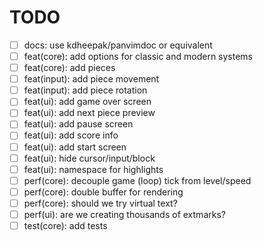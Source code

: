# TODO

- [ ] docs: use kdheepak/panvimdoc or equivalent
- [ ] feat(core): add options for classic and modern systems
- [ ] feat(core): add pieces
- [ ] feat(input): add piece movement
- [ ] feat(input): add piece rotation
- [ ] feat(ui): add game over screen
- [ ] feat(ui): add next piece preview
- [ ] feat(ui): add pause screen
- [ ] feat(ui): add score info
- [ ] feat(ui): add start screen
- [ ] feat(ui): hide cursor/input/block
- [ ] feat(ui): namespace for highlights
- [ ] perf(core): decouple game (loop) tick from level/speed
- [ ] perf(core): double buffer for rendering
- [ ] perf(core): should we try virtual text?
- [ ] perf(ui): are we creating thousands of extmarks?
- [ ] test(core): add tests
